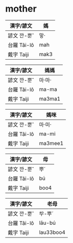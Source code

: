 # mother

漢字/諺文 | 媽
--- | ---
諺文 깐-뿐ˆ | 맣·
台羅 Tâi-lô | mah
戴字 Taiji | mak3


漢字/諺文 | 媽媽
--- | ---
諺文 깐-뿐ˆ | 마·마·
台羅 Tâi-lô | ma-ma
戴字 Taiji | ma3ma1


漢字/諺文 | 媽咪
--- | ---
諺文 깐-뿐ˆ | 마·미·
台羅 Tâi-lô | ma-mi
戴字 Taiji | ma3mee1


漢字/諺文 | 母
--- | ---
諺文 깐-뿐ˆ | 뿌ˊ
台羅 Tâi-lô | bú
戴字 Taiji | boo4


漢字/諺文 | 老母
--- | ---
諺文 깐-뿐ˆ | ᄅᅷ-뿌ˊ
台羅 Tâi-lô | lāu-bú
戴字 Taiji | lau33boo4


